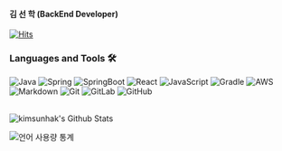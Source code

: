 #### 김 선 학 (BackEnd Developer)
[![Hits](https://hits.seeyoufarm.com/api/count/incr/badge.svg?url=https%3A%2F%2Fgithub.com%2Fkimsunhak&count_bg=%23677DEF&title_bg=%23555555&icon=&icon_color=%23E7E7E7&title=hits&edge_flat=false)](https://hits.seeyoufarm.com)

### Languages and Tools 🛠
![Java](http://img.shields.io/badge/-Java-5B4638?style=flat-square&logo=java&logoColor=ffffff)
![Spring](https://img.shields.io/badge/Spring-6DB33F.svg?logo=spring&logoColor=white)
![SpringBoot](https://img.shields.io/badge/Spring_Boot-6DB33F.svg?logo=spring&logoColor=white)
![React](https://img.shields.io/badge/React-61DAFB?style=flat-square&logo=React&logoColor=white)
![JavaScript](https://img.shields.io/badge/-JavaScript-%23F7DF1C?style=flat-square&logo=javascript&logoColor=000000&labelColor=%23F7DF1C&color=%23FFCE5A)
![Gradle](https://img.shields.io/badge/Gradle-02303A.svg?logo=Gradle&logoColor=white)
![AWS](https://img.shields.io/badge/AWS-232F3E?style=flat-square&logo=Amazon-AWS&logoColor=white)
![Markdown](https://img.shields.io/badge/-Markdown-000000?style=flat-square&logo=markdown)
![Git](https://img.shields.io/badge/-Git-%23F05032?style=flat-square&logo=git&logoColor=%23ffffff)
![GitLab](https://img.shields.io/badge/-GitLab-FCA121?style=flat-square&logo=gitlab)
![GitHub](https://img.shields.io/badge/-GitHub-181717?style=flat-square&logo=github)
<!--
**kimsunhak/kimsunhak** is a ✨ _special_ ✨ repository because its `README.md` (this file) appears on your GitHub profile.

Here are some ideas to get you started:

- 🔭 I’m currently working on ...
- 🌱 I’m currently learning ...
- 👯 I’m looking to collaborate on ...
- 🤔 I’m looking for help with ...
- 💬 Ask me about ...
- 📫 How to reach me: ...
- 😄 Pronouns: ...
- ⚡ Fun fact: ...
-->

<br>
<img align="center" src="https://github-readme-stats.vercel.app/api?username=kimsunhak&include_all_commits=true&count_private=true&show_icons=true&line_height=20&title_color=2DB7F3&icon_color=2DB7F3&text_color=333&bg_color=fffefe" alt="kimsunhak's Github Stats">

![언어 사용량 통계](https://github-readme-stats.vercel.app/api/top-langs/?username=kimsunhak&layout=compact)
</br>

